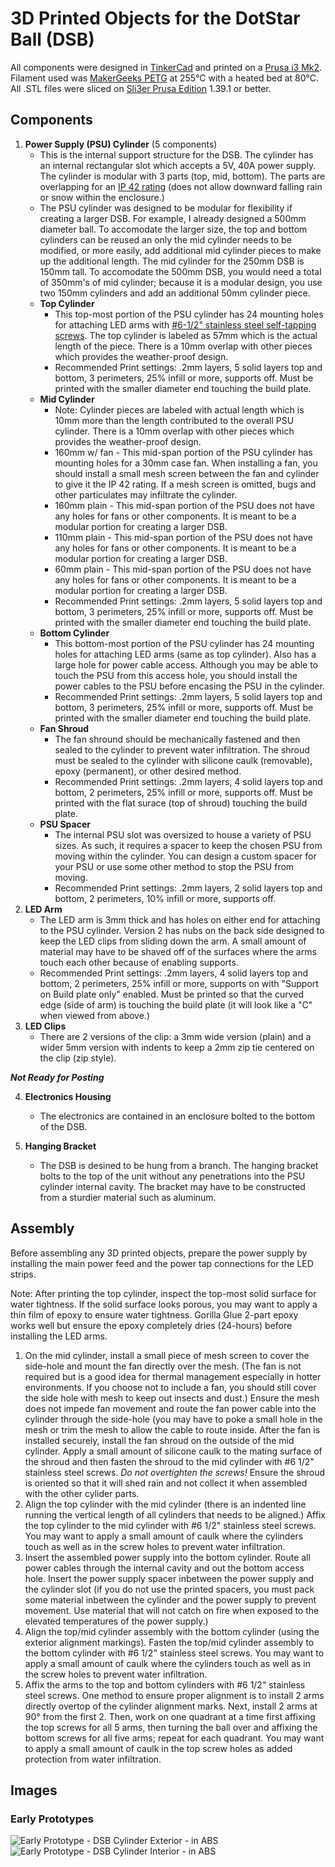 # 3D Printed Objects for the DotStar Ball (DSB)
All components were designed in [TinkerCad](https://www.tinkercad.com/#/) and printed on a [Prusa i3 Mk2](https://www.prusa3d.com/). Filament used was [MakerGeeks PETG](https://www.makergeeks.com/collections/maker-series-petg) at 255°C with a heated bed at 80°C. All .STL files were sliced on [Sli3er Prusa Edition](https://www.prusa3d.com/slic3r-prusa-edition/) 1.39.1 or better.

## Components
1. **Power Supply (PSU) Cylinder** (5 components)
   - This is the internal support structure for the DSB. The cylinder has an internal rectangular slot which accepts a 5V, 40A power supply. The cylinder is modular with 3 parts (top, mid, bottom). The parts are overlapping for an [IP 42 rating](https://en.wikipedia.org/wiki/IP_Code) (does not allow downward falling rain or snow within the enclosure.) 
   - The PSU cylinder was designed to be modular for flexibility if creating a larger DSB. For example, I already designed a 500mm diameter ball. To accomodate the larger size, the top and bottom cylinders can be reused an only the mid cylinder needs to be modified, or more easily, add additional mid cylinder pieces to make up the additional length. The mid cylinder for the 250mm DSB is 150mm tall. To accomodate the 500mm DSB, you would need a total of 350mm's of mid cylinder; because it is a modular design, you use two 150mm cylinders and add an additional 50mm cylinder piece.
   - **Top Cylinder**
     - This top-most portion of the PSU cylinder has 24 mounting holes for attaching LED arms with [#6-1/2" stainless steel self-tapping screws](https://www.fastenermart.com/SC165-1452.html). The top cylinder is labeled as 57mm which is the actual length of the piece. There is a 10mm overlap with other pieces which provides the weather-proof design.
     - Recommended Print settings: .2mm layers, 5 solid layers top and bottom, 3 perimeters, 25% infill or more, supports off. Must be printed with the smaller diameter end touching the build plate.
   - **Mid Cylinder**
     - Note: Cylinder pieces are labeled with actual length which is 10mm more than the length contributed to the overall PSU cylinder. There is a 10mm overlap with other pieces which provides the weather-proof design.
     - 160mm w/ fan - This mid-span portion of the PSU cylinder has mounting holes for a 30mm case fan. When installing a fan, you should install a small mesh screen between the fan and cylinder to give it the IP 42 rating. If a mesh screen is omitted, bugs and other particulates may infiltrate the cylinder. 
     - 160mm plain - This mid-span portion of the PSU does not have any holes for fans or other components. It is meant to be a modular portion for creating a larger DSB.
     - 110mm plain - This mid-span portion of the PSU does not have any holes for fans or other components. It is meant to be a modular portion for creating a larger DSB.
     - 60mm plain - This mid-span portion of the PSU does not have any holes for fans or other components. It is meant to be a modular portion for creating a larger DSB.
     - Recommended Print settings: .2mm layers, 5 solid layers top and bottom, 3 perimeters, 25% infill or more, supports off. Must be printed with the smaller diameter end touching the build plate.
   - **Bottom Cylinder**
     - This bottom-most portion of the PSU cylinder has 24 mounting holes for attaching LED arms (same as top cylinder). Also has a large hole for power cable access. Although you may be able to touch the PSU from this access hole, you should install the power cables to the PSU before encasing the PSU in the cylinder.
     - Recommended Print settings: .2mm layers, 5 solid layers top and bottom, 3 perimeters, 25% infill or more, supports off. Must be printed with the smaller diameter end touching the build plate.
   - **Fan Shroud**
     - The fan shround should be mechanically fastened and then sealed to the cylinder to prevent water infiltration. The shroud must be sealed to the cylinder with silicone caulk (removable), epoxy (permanent), or other desired method.
     - Recommended Print settings: .2mm layers, 4 solid layers top and bottom, 2 perimeters, 25% infill or more, supports off. Must be printed with the flat surace (top of shroud) touching the build plate.
   - **PSU Spacer**
     - The internal PSU slot was oversized to house a variety of PSU sizes. As such, it requires a spacer to keep the chosen PSU from moving within the cylinder. You can design a custom spacer for your PSU or use some other method to stop the PSU from moving.
     - Recommended Print settings: .2mm layers, 2 solid layers top and bottom, 2 perimeters, 10% infill or more, supports off.
2. **LED Arm**
   - The LED arm is 3mm thick and has holes on either end for attaching to the PSU cylinder. Version 2 has nubs on the back side designed to keep the LED clips from sliding down the arm. A small amount of material may have to be shaved off of the surfaces where the arms touch each other because of enabling supports.
   - Recommended Print settings: .2mm layers, 4 solid layers top and bottom, 2 perimeters, 25% infill or more, supports on with "Support on Build plate only" enabled. Must be printed so that the curved edge (side of arm) is touching the build plate (it will look like a "C" when viewed from above.)
3. **LED Clips**
   - There are 2 versions of the clip: a 3mm wide version (plain) and a wider 5mm version with indents to keep a 2mm zip tie centered on the clip (zip style).
   
**_Not Ready for Posting_**

4. **Electronics Housing**
   - The electronics are contained in an enclosure bolted to the bottom of the DSB.
   
5. **Hanging Bracket**
   - The DSB is desined to be hung from a branch. The hanging bracket bolts to the top of the unit without any penetrations into the PSU cylinder internal cavity. The bracket may have to be constructed from a sturdier material such as aluminum.
    
## Assembly
Before assembling any 3D printed objects, prepare the power supply by installing the main power feed and the power tap connections for the LED strips.

Note: After printing the top cylinder, inspect the top-most solid surface for water tightness. If the solid surface looks porous, you may want to apply a thin film of epoxy to ensure water tightness. Gorilla Glue 2-part epoxy works well but ensure the epoxy completely dries (24-hours) before installing the LED arms.

1. On the mid cylinder, install a small piece of mesh screen to cover the side-hole and mount the fan directly over the mesh. (The fan is not required but is a good idea for thermal management especially in hotter environments. If you choose not to include a fan, you should still cover the side hole with mesh to keep out insects and dust.) Ensure the mesh does not impede fan movement and route the fan power cable into the cylinder through the side-hole (you may have to poke a small hole in the mesh or trim the mesh to allow the cable to route inside. After the fan is installed securely, install the fan shroud on the outside of the mid cylinder. Apply a small amount of silicone caulk to the mating surface of the shroud and then fasten the shroud to the mid cylinder with #6 1/2" stainless steel screws. _Do not overtighten the screws!_ Ensure the shroud is oriented so that it will shed rain and not collect it when assembled with the other cylider parts.
2. Align the top cylinder with the mid cylinder (there is an indented line running the vertical length of all cylinders that needs to be aligned.) Affix the top cylinder to the mid cylinder with #6 1/2" stainless steel screws. You may want to apply a small amount of caulk where the cylinders touch as well as in the screw holes to prevent water infiltration.
3. Insert the assembled power supply into the bottom cylinder. Route all power cables through the internal cavity and out the bottom access hole. Insert the power supply spacer inbetween the power supply and the cylinder slot (if you do not use the printed spacers, you must pack some material inbetween the cylinder and the power supply to prevent movement. Use material that will not catch on fire when exposed to the elevated temperatures of the power supply.)
4. Align the top/mid cylinder assembly with the bottom cylinder (using the exterior alignment markings). Fasten the top/mid cylinder assembly to the bottom cylinder with #6 1/2" stainless steel screws. You may want to apply a small amount of caulk where the cylinders touch as well as in the screw holes to prevent water infiltration.
5. Affix the arms to the top and bottom cylinders with #6 1/2" stainless steel screws. One method to ensure proper alignment is to install 2 arms directly overtop of the cylinder alignment marks. Next, install 2 arms at 90° from the first 2. Then, work on one quadrant at a time first affixing the top screws for all 5 arms, then turning the ball over and affixing the bottom screws for all five arms; repeat for each quadrant. You may want to apply a small amount of caulk in the top screw holes as added protection from water infiltration.


## Images

### Early Prototypes

![Early Prototype - DSB Cylinder Exterior - in ABS](/DotStarBall/assets/DSB_EarlyPrototype_ABS_Exterior_500px.jpg)
![Early Prototype - DSB Cylinder Interior - in ABS](/DotStarBall/assets/DSB_EarlyPrototype_ABS_Interior_500px.jpg)
